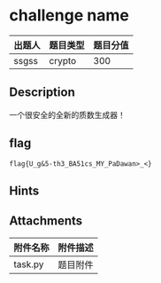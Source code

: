 # challenge name

| 出题人 | 题目类型 | 题目分值 |
| :--- | :--- | :--- |
| ssgss | crypto | 300 |

## Description

一个很安全的全新的质数生成器！

## flag

`flag{U_g&5-th3_BA51cs_MY_PaDawan>_<}`

## Hints

## Attachments

| 附件名称 | 附件描述 |
| :------- | :------- |
| task.py  | 题目附件 |
